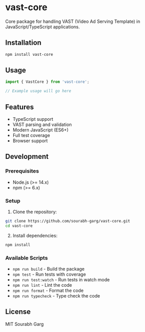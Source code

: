 # vast-core

Core package for handling VAST (Video Ad Serving Template) in JavaScript/TypeScript applications.

## Installation

```bash
npm install vast-core
```

## Usage

```typescript
import { VastCore } from 'vast-core';

// Example usage will go here
```

## Features

- TypeScript support
- VAST parsing and validation
- Modern JavaScript (ES6+)
- Full test coverage
- Browser support

## Development

### Prerequisites

- Node.js (>= 14.x)
- npm (>= 6.x)

### Setup

1. Clone the repository:
```bash
git clone https://github.com/sourabh-garg/vast-core.git
cd vast-core
```

2. Install dependencies:
```bash
npm install
```

### Available Scripts

- `npm run build` - Build the package
- `npm test` - Run tests with coverage
- `npm run test:watch` - Run tests in watch mode
- `npm run lint` - Lint the code
- `npm run format` - Format the code
- `npm run typecheck` - Type check the code

## License

MIT Sourabh Garg

